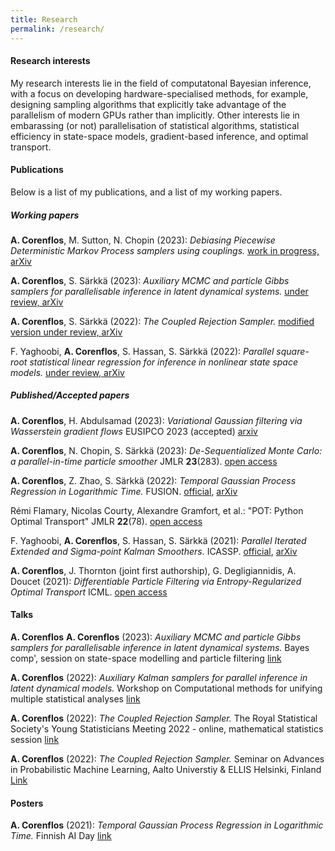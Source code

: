```yaml
---
title: Research
permalink: /research/
---
```


#### Research interests

My research interests lie in the field of computatonal Bayesian inference, with a focus on developing hardware-specialised methods, 
for example, designing sampling algorithms that explicitly take advantage of the parallelism of modern GPUs rather than implicitly. 
Other interests lie in embarassing (or not) parallelisation of statistical algorithms, statistical efficiency in state-space models, gradient-based inference, and optimal transport.


#### Publications
Below is a list of my publications, and a list of my working papers. 
##### Working papers

**A. Corenflos**, M. Sutton, N. Chopin (2023): *Debiasing Piecewise Deterministic Markov Process samplers using couplings.* [work in progress, arXiv](https://arxiv.org/abs/2306.15422)

**A. Corenflos**, S. Särkkä (2023): *Auxiliary MCMC and particle Gibbs samplers for parallelisable inference in latent dynamical systems.* [under review, arXiv](https://arxiv.org/abs/2303.00301)

**A. Corenflos**, S. Särkkä (2022): *The Coupled Rejection Sampler.* [modified version under review, arXiv](https://arxiv.org/abs/2201.09585)

F. Yaghoobi, **A. Corenflos**, S. Hassan, S. Särkkä (2022): *Parallel square-root statistical linear regression for inference in nonlinear state space models.* [under review, arXiv](https://arxiv.org/abs/2207.00426)

##### Published/Accepted papers

**A. Corenflos**, H. Abdulsamad (2023): *Variational Gaussian filtering via Wasserstein gradient flows* EUSIPCO 2023 (accepted) [arxiv](https://arxiv.org/abs/2303.06398)

**A. Corenflos**, N. Chopin, S. Särkkä (2023): *De-Sequentialized Monte Carlo: a parallel-in-time particle smoother* JMLR **23**(283). [open access](https://www.jmlr.org/papers/v23/22-0140.html)

**A. Corenflos**, Z. Zhao, S. Särkkä (2022): *Temporal Gaussian Process Regression in Logarithmic Time.* FUSION. [official](https://ieeexplore.ieee.org/abstract/document/9841306), [arXiv](https://arxiv.org/abs/2102.09964)

Rémi Flamary, Nicolas Courty, Alexandre Gramfort, et al.: "POT: Python Optimal Transport" JMLR **22**(78). [open access](https://jmlr.org/papers/v22/20-451.html)

F. Yaghoobi, **A. Corenflos**, S. Hassan, S. Särkkä (2021): *Parallel Iterated Extended and Sigma-point Kalman Smoothers.* ICASSP. [official](https://ieeexplore.ieee.org/abstract/document/9413364), [arXiv](https://arxiv.org/abs/2102.00514)

**A. Corenflos**, J. Thornton (joint first authorship), G. Degligiannidis, A. Doucet (2021): *Differentiable Particle Filtering via Entropy-Regularized Optimal Transport* ICML. [open access](https://proceedings.mlr.press/v139/corenflos21a.html)

#### Talks

**A. Corenflos**
**A. Corenflos** (2023): *Auxiliary MCMC and particle Gibbs samplers for parallelisable inference in latent dynamical systems.* 
Bayes comp', session on state-space modelling and particle filtering [link](https://bayescomp2023.com/programme)

**A. Corenflos** (2022): *Auxiliary Kalman samplers for parallel inference in latent dynamical models.* 
Workshop on Computational methods for unifying multiple statistical analyses [link](https://conferences.cirm-math.fr/2635.html)

**A. Corenflos** (2022): *The Coupled Rejection Sampler.*
The Royal Statistical Society's Young Statisticians Meeting 2022 - online, mathematical statistics session [link](https://sites.google.com/view/ysm-2022/schedule)

**A. Corenflos** (2022): *The Coupled Rejection Sampler.* 
Seminar on Advances in Probabilistic Machine Learning, Aalto Universtiy & ELLIS Helsinki, Finland [Link](https://fcai.fi/calendar/2022/3/17/bayesian-deep-learning-with-linearised-neural-networks-zkwjh)


#### Posters
**A. Corenflos** (2021): *Temporal Gaussian Process Regression in Logarithmic Time.* Finnish AI Day [link](https://www.espoo.fi/en/ai-finland-ai-day-2021-reboot-ai/program#hosted-on-site-poster-session-600pm-700pm-25346)
